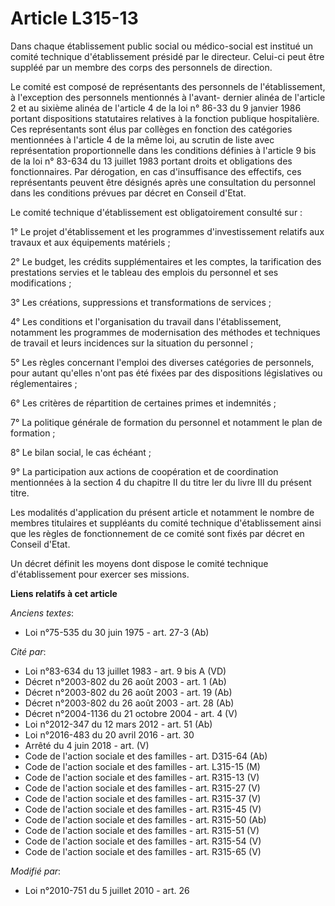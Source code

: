 # Article L315-13

Dans chaque établissement public social ou médico-social est institué un comité technique d'établissement présidé par le
directeur. Celui-ci peut être suppléé par un membre des corps des personnels de direction.

Le comité est composé de représentants des personnels de l'établissement, à l'exception des personnels mentionnés à l'avant-
dernier alinéa de l'article 2 et au sixième alinéa de l'article 4 de la loi n° 86-33 du 9 janvier 1986 portant dispositions
statutaires relatives à la fonction publique hospitalière. Ces représentants sont élus par collèges en fonction des
catégories mentionnées à l'article 4 de la même loi, au scrutin de liste avec représentation proportionnelle dans les
conditions définies à l'article 9 bis de la loi n° 83-634 du 13 juillet 1983 portant droits et obligations des
fonctionnaires. Par dérogation, en cas d'insuffisance des effectifs, ces représentants peuvent être désignés après une
consultation du personnel dans les conditions prévues par décret en Conseil d'Etat. 

Le comité technique d'établissement est obligatoirement consulté sur :

1° Le projet d'établissement et les programmes d'investissement relatifs aux travaux et aux équipements matériels ;

2° Le budget, les crédits supplémentaires et les comptes, la tarification des prestations servies et le tableau des emplois
du personnel et ses modifications ;

3° Les créations, suppressions et transformations de services ;

4° Les conditions et l'organisation du travail dans l'établissement, notamment les programmes de modernisation des méthodes
et techniques de travail et leurs incidences sur la situation du personnel ;

5° Les règles concernant l'emploi des diverses catégories de personnels, pour autant qu'elles n'ont pas été fixées par des
dispositions législatives ou réglementaires ;

6° Les critères de répartition de certaines primes et indemnités ;

7° La politique générale de formation du personnel et notamment le plan de formation ;

8° Le bilan social, le cas échéant ;

9° La participation aux actions de coopération et de coordination mentionnées à la section 4 du chapitre II du titre Ier du
livre III du présent titre.

Les modalités d'application du présent article et notamment le nombre de membres titulaires et suppléants du comité technique
d'établissement ainsi que les règles de fonctionnement de ce comité sont fixés par décret en Conseil d'Etat.

Un décret définit les moyens dont dispose le comité technique d'établissement pour exercer ses missions.

**Liens relatifs à cet article**

_Anciens textes_:

  - Loi n°75-535 du 30 juin 1975 - art. 27-3 (Ab)

_Cité par_:

  - Loi n°83-634 du 13 juillet 1983 - art. 9 bis A (VD)
  - Décret n°2003-802 du 26 août 2003 - art. 1 (Ab)
  - Décret n°2003-802 du 26 août 2003 - art. 19 (Ab)
  - Décret n°2003-802 du 26 août 2003 - art. 28 (Ab)
  - Décret n°2004-1136 du 21 octobre 2004 - art. 4 (V)
  - Loi n°2012-347 du 12 mars 2012 - art. 51 (Ab)
  - Loi n°2016-483 du 20 avril 2016 - art. 30
  - Arrêté du 4 juin 2018 - art. (V)
  - Code de l'action sociale et des familles - art. D315-64 (Ab)
  - Code de l'action sociale et des familles - art. L315-15 (M)
  - Code de l'action sociale et des familles - art. R315-13 (V)
  - Code de l'action sociale et des familles - art. R315-27 (V)
  - Code de l'action sociale et des familles - art. R315-37 (V)
  - Code de l'action sociale et des familles - art. R315-45 (V)
  - Code de l'action sociale et des familles - art. R315-50 (Ab)
  - Code de l'action sociale et des familles - art. R315-51 (V)
  - Code de l'action sociale et des familles - art. R315-54 (V)
  - Code de l'action sociale et des familles - art. R315-65 (V)

_Modifié par_:

  - Loi n°2010-751 du 5 juillet 2010 - art. 26
